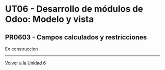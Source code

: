 # UT06 - Desarrollo de módulos de Odoo: Modelo y vista
## PR0603 - Campos calculados y restricciones

En construccion

 


---
[Volver a la Unidad 6](../)
